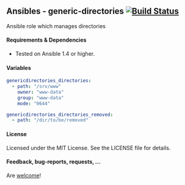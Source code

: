 ## Ansibles - generic-directories [![Build Status](https://travis-ci.org/Ansibles/generic-directories.png)](https://travis-ci.org/Ansibles/generic-directories)

Ansible role which manages directories


#### Requirements & Dependencies
- Tested on Ansible 1.4 or higher.


#### Variables

```yaml
genericdirectories_directories:
  - path: "/srv/www"
    owner: "www-data"
    group: "www-data"
    mode: "0644"

genericdirectories_directories_removed:
  - path: "/dir/to/be/removed"
```


#### License

Licensed under the MIT License. See the LICENSE file for details.


#### Feedback, bug-reports, requests, ...

Are [welcome](https://github.com/ansibles/generic-directories/issues)!
